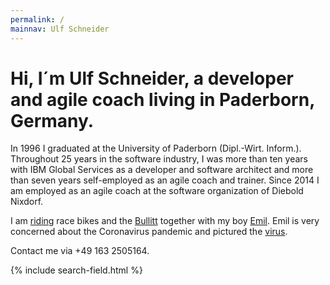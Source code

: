 ```yaml
---
permalink: /
mainnav: Ulf Schneider
---
```


<h1 class="fs-2 md:fs-4 breakout-l normal mrb-1">Hi, I´m <span class="inline-block"><strong>Ulf Schneider</strong>,</span> a developer and agile coach living in Paderborn, Germany.</h1>

In 1996 I graduated at the University of Paderborn (Dipl.-Wirt. Inform.). Throughout 25 years in the software industry, I was more than ten years with IBM Global Services as a developer and software architect and more than seven years self-employed as an agile coach and trainer. Since 2014 I am employed as an agile coach at the software organization of Diebold Nixdorf.

I am [riding](/bike/cross-the-alps/) race bikes and the [Bullitt](/emil/2016-10-02/) together with my boy [Emil](/emil/emil-is-ready-for-the-beach/). Emil is very concerned about the Coronavirus pandemic and pictured the [virus](/emil-drawing/emil-pictured-the-coronavirus/). 

Contact me via +49 163 2505164.

{% include search-field.html %}

